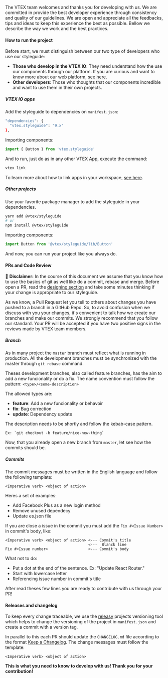 The VTEX team welcomes and thanks you for developing with us. We are committed in provide the best developer experience through consistency and quality of our guidelines. We are open and appreciate all the feedbacks, tips and ideas to keep this experience the best as possible. Bellow we describe the way we work and the best practices.

#### How to run the project

Before start, we must distinguish between our two type of developers who use our styleguide:

- **Those who develop in the VTEX IO**: They need understand how the use our components through our platform. If you are curious and want to know more about our web platform, [see here](https://help.vtex.com/tracks/vtex-io-getting-started--2qYWraccosS2ayg2kusaUo/1LSy4Gkvo4saEQa2OMqC4q).
- **Other developers**: Those who thoughts that our components incredible and want to use them in their own projects.

##### VTEX IO apps

Add the styleguide to dependencies on `manifest.json`:

```sh noeditor static
"dependencies": {
  "vtex.styleguide": "9.x"
},
```

Importing components:

```js noeditor static
import { Button } from 'vtex.styleguide'
```

And to run, just do as in any other VTEX App, execute the command:

```sh noeditor static
vtex link
```

To learn more about how to link apps in your workspace, [see here](https://help.vtex.com/tracks/vtex-io-getting-started--2qYWraccosS2ayg2kusaUo/1dEVfBkRxoO62i0Ge6mYoG).

##### Other projects

Use your favorite package manager to add the styleguide in your dependencies.

```sh noeditor static
yarn add @vtex/styleguide
# or
npm install @vtex/styleguide
```

Importing components:

```js noeditor static
import Button from '@vtex/styleguide/lib/Button'
```

And now, you can run your project like you always do.

#### PRs and Code Review

:loudspeaker: **Disclaimer:** In the course of this document we assume that you know how to use the basics of git as well like do a commit, rebase and merge. Before open a PR, read the [designing section](./designing.md) and take some minutes thinking if your change is appropriate to our styleguide.

As we know, a Pull Request let you tell to others about changes you have pushed to a branch in a GitHub Repo. So, to avoid confusion when we discuss with you your changes, it's convenient to talk how we create our branches and make our commits. We strongly recommend that you follow our standard. Your PR will be accepted if you have two positive signs in the reviews made by VTEX team members.

##### Branch

As in many project the `master` branch must reflect what is running in production. All the development branches must be synchronized with the master through `git rebase` command.

Theses development branches, also called feature branches, has the aim to add a new funcionality or do a fix. The name convention must follow the pattern: `<type>/<some-description>`

The allowed types are:

- **feature**: Add a new funcionality or behavoir
- **fix**: Bug correction
- **update**: Dependency update

The description needs to be shortly and follow the kebab-case pattern.

```
Ex: `git checkout -b feature/nice-new-thing`
```

Now, that you already open a new branch from `master`, let see how the commits should be.

##### Commits

The commit messages must be written in the English language and follow the following template:

```
<Imperative verb> <object of action>
```

Heres a set of examples:

- Add Facebook Plus as a new login method
- Remove unused dependecy
- Update es.json file

If you are close a issue in the commit you must add the `Fix #<Issue Number>` in commit's body, like:

```
<Imperative verb> <object of action> <--- Commit's title
                                     <---  Blanck line
Fix #<Issue number>                  <--- Commit's body
```

What not to do:

- Put a dot at the end of the sentence. Ex: "Update React Router."
- Start with lowercase letter
- Referencing issue number in commit's title

After read theses few lines you are ready to contribute with us through your PR!

#### Releases and changelog

To keep every change traceable, we use the [releasy](ttps://www.npmjs.com/package/releasy) projects versioning tool which helps to change the versioning of the project in `manifest.json` and create a commit with a version tag.

In parallel to this each PR should update the `CHANGELOG.md` file according to the format [Keep a Changelog](https://keepachangelog.com/en/1.0.0/). The change messages must follow the template:

```
<Imperative verb> <object of action>
```

**This is what you need to know to develop with us! Thank you for your contribution!**
